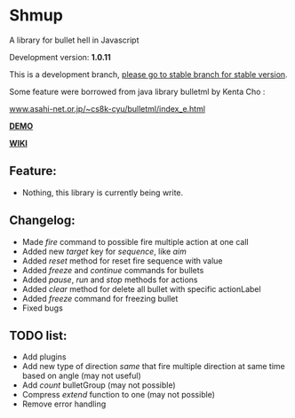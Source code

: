 # Shmup
A library for bullet hell in Javascript

Development version: **1.0.11**

This is a development branch, [please go to stable branch for stable version](https://github.com/Trung0246/Shmup/tree/stable).

Some feature were borrowed from java library bulletml by Kenta Cho :

www.asahi-net.or.jp/~cs8k-cyu/bulletml/index_e.html

[**DEMO**](http://codepen.io/Trung0246/pen/EgAyRZ)

[**WIKI**](https://github.com/Trung0246/Shmup/wiki)

## Feature:
* Nothing, this library is currently being write.

## Changelog:
* Made *fire* command to possible fire multiple action at one call
* Added new *target* key for *sequence*, like *aim*
* Added *reset* method for reset fire sequence with value
* Added *freeze* and *continue* commands for bullets
* Added *pause*, *run* and *stop* methods for actions
* Added *clear* method for delete all bullet with specific actionLabel
* Added *freeze* command for freezing bullet
* Fixed bugs

## TODO list:
* Add plugins
* Add new type of direction *same* that fire multiple direction at same time based on angle (may not useful)
* Add *count* bulletGroup (may not possible)
* Compress *extend* function to one (may not possible)
* Remove error handling
